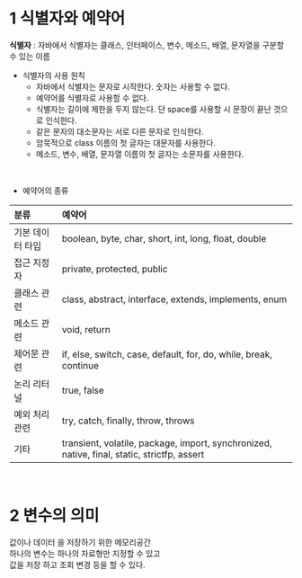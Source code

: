 # 1 식별자와 예약어

**식별자** : 자바에서 식별자는 클래스, 인터페이스, 변수, 메소드, 배열, 문자열을 구분할 수 있는 이름  

- 식별자의 사용 원칙
	- 자바에서 식별자는 문자로 시작한다. 숫자는 사용할 수 없다.
	- 예약어를 식별자로 사용할 수 없다.
	- 식별자는 길이에 제한을 두지 않는다. 단 space를 사용할 시 문장이 끝난 것으로 인식한다.
	- 같은 문자의 대소문자는 서로 다른 문자로 인식한다.
	- 암묵적으로 class 이름의 첫 글자는 대문자를 사용한다.
	- 메소드, 변수, 배열, 문자열 이름의 첫 글자는 소문자를 사용한다.  
<br>

- 예약어의 종류  

|분류|예약어|
|:---|:---|
|기본 데이터 타입|boolean, byte, char, short, int, long, float, double|
|접근 지정자|private, protected, public|
|클래스 관련|class, abstract, interface, extends, implements, enum|
|메소드 관련|void, return|
|제어문 관련|if, else, switch, case, default, for, do, while, break, continue|
|논리 리터널|true, false|
|예외 처리 관련|try, catch, finally, throw, throws|
|기타|transient, volatile, package, import, synchronized, native, final, static, strictfp, assert|  
<br>

# 2 변수의 의미

값이나 데이터 을 저장하기 위한 메모리공간  
하나의 변수는 하나의 자료형만 지정할 수 있고  
값을 저장 하고 조회 변경 등을 할 수 있다.  
